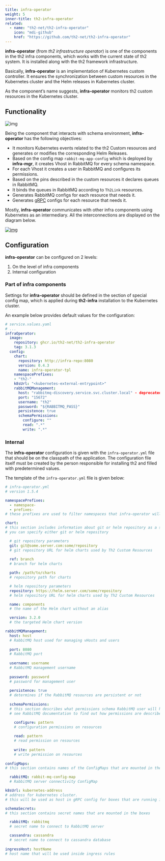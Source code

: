 ```yaml
---
title: infra-operator
weight: 5
inner-title: th2-infra-operator
related:
  - name: "th2-net/th2-infra-operator"
    icon: "mdi-github"
    href: "https://github.com/th2-net/th2-infra-operator"
--- 
```


**infra-operator** (from _th2 infrastructure operator_) is one of the components in the th2 infra components, which works with the current state of th2 system. It is installed along with the th2 framework infrastructure.

Basically, **infra-operator** is an implementation of Kubernetes custom controller. It ensures the synchronization between <term term="Custom resource">custom resources</term> in the Kubernetes cluster and the Helm releases in Kubernetes cluster. 

As the component’s name suggests, **infra-operator** monitors th2 custom resources in the Kubernetes cluster.

## Functionality

![img](/img/boxes/exactpro/infra-operator/main.png)

Being the component that interacts with schema environment, **infra-operator** has the following objectives:

- It monitors Kubernetes events related to the th2 <term term="Custom resource">Custom resources</term> and generates or modifies the corresponding Helm Releases.
- Based on the config map `rabbit-mq-app-config` which is deployed by **infra-mgr**, it creates Vhost in RabbitMQ for every schema namespace.
- For each Vhost it creates a user in RabbitMQ and configures its permissions.
- Based on the pins described in the custom resources it declares queues in RabbitMQ.
- It binds the queues in RabbitMQ according to `Th2Link` resources.
- Generates RabbitMQ configs for each resource that needs it.
- Generates [gRPC](https://grpc.io/docs/) configs for each resource that needs it.

Mostly, **infra-operator** communicates with other infra components using Kubernetes as an intermediary. All the interconnections are displayed on the diagram below.

[![img](/img/boxes/exactpro/infra-operator/operator-functionality.png)](https://www.plantuml.com/plantuml/png/XP0nQyCm48Lt_OgRsibBnr92e4kXJI66TWaTPFlP4aYw89qwvhTNDaLs0gNhlUyxlTC-YOwIlLCEev0mHJiPeS56z68vAB7YG2qx48yavg6nOOowuJEY5evAdTQXdo8ztPKaSTXzaKvK9YkmMajMLvmCdB_EJ0rx3XBPqMlk40C4gOvQtNLM3aUbAawNVDbjs4TwiqdWQIpP2vnluQ0JA9y7FUzQnU5Af5ypBEPpMmKr7zaqD-n11prX_f_2tjUr2rbxLkoOaV4Vz6auIOLktwpOvgYap9_qnr9_M_fTY_q6jKYSOr_aFSAGlVi1)

## Configuration

**infra-operator** can be configured on 2 levels:

1. On the level of infra components
2. Internal configuration

### Part of infra components

Settings for **infra-operator** should be defined in the section of special config map, which is applied during **th2-infra** installation to the Kubernetes cluster.

An example below provides default values for the configuration:

```yaml
# service.values.yaml
# ...
infraOperator:
  image:
    repository: ghcr.io/th2-net/th2-infra-operator
    tag: 3.1.3
  config:
    chart:
      repository: http://infra-repo:8080
      version: 0.4.3
      name: infra-operator-tpl
    namespacePrefixes: 
    - "th2-"
    k8sUrl: "<kubernetes-external-entrypoint>"
    rabbitMQManagement:
      host: "rabbitmq-discovery.service.svc.cluster.local" - deprecated. host is taken from rabbitmq config
      port: "15672"
      username: "th2"
      password: "${RABBITMQ_PASS}"
      persistence: true
      schemaPermissions:
        configure: ""
        read: ".*"
        write: ".*"
```

### Internal

The **infra-operator** configuration is given with the  `infra-operator.yml` file that should be on the classpath of the application. The configuration file itself must be created by the person responsible for installing th2 and filled with predetermined values. 

The template of the `infra-operator.yml` file is given below:

```yaml
# infra-operator.yml
# version 1.5.4

namespacePrefixes:
  - namespace-
  - prefixes-
# these prefixes are used to filter namespaces that infra-operator will manage as a schema

chart:
# this section includes information about git or helm repository as a source of helm charts
# you can specify either git or helm repository

  # git repository parameters 
  git: git@some.server.com:some/repository
  # git repository URL for helm charts used by Th2 Custom Resources
  
  ref: branch
  # branch for helm charts

  path: /path/to/charts
  # repository path for charts

  # helm repository parameters 
  repository: https://helm.server.com/some/repository
  # helm repository URL for helm charts used by Th2 Custom Resources

  name: components
  # the name of the Helm chart without an alias

  version: 3.2.0
  # the targeted Helm chart version

rabbitMQManagement:
  host: host
  # RabbitMQ host used for managing vHosts and users
  
  port: 8080
  # RabbitMQ port
  
  username: username
  # RabbitMQ management username
  
  password: password
  # password for management user
  
  persistence: true
  # determines if the RabbitMQ resources are persistent or not
  
  schemaPermissions:
  # this section describes what permissions schema RabbitMQ user will have on its own resources
  # see RabbitMQ documentation to find out how permissions are described

    configure: pattern
    # configuration permissions on resources
    
    read: pattern
    # read permission on resources
    
    write: pattern
    # write permission on resources
    
configMaps:
# this section contains names of the ConfigMaps that are mounted in the boxes

  rabbitMQ: rabbit-mq-config-map
  # RabbitMQ server connectivity ConfigMap

k8sUrl: kubernetes-address
# address for kubernetes cluster. 
# this will be used as host in gRPC config for boxes that are running in node network or externally

schemaSecrets:
# this section contains secret names that are mounted in the boxes

  rabbitMQ: rabbitmq
  # secret name to connect to RabbitMQ server

  cassandra: cassandra
  # secret name to connect to cassandra database
  
ingressHost: hostName
# host name that will be used inside ingress rules

```